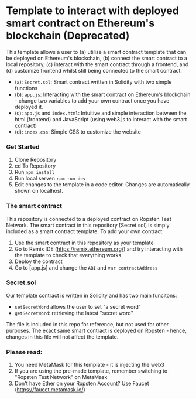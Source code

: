 # Template to interact with deployed smart contract on Ethereum's blockchain (Deprecated)
This template allows a user to (a) utilise a smart contract template that can be deployed on Ethereum's blockchain, (b) connect the smart contract to a local repository, (c) interact with the smart contract through a frontend, and (d) customize frontend whilst still being connected to the smart contract. 

- (a): `Secret.sol`: Smart contract written in Solidity with two simple functions
- (b): `app.js`: Interacting with the smart contract on Ethereum's blockchain - change two variables to add your own contract once you have deployed it.
- (c): `app.js` and `index.html`: Intuitive and simple interaction between the html (frontend) and JavaScript (using web3.js to interact with the smart contract)
- (d): `index.css`: Simple CSS to customize the website

### Get Started
1. Clone Repository
2. cd To Repository
3. Run `npm install`
4. Run local server: `npm run dev`
5. Edit changes to the template in a code editor. Changes are automatically shown on localhost. 

### The smart contract
This repository is connected to a deployed contract on Ropsten Test Network. The smart contract in this repository [Secret.sol] is simply included as a smart contract template. To add your own contract:

1. Use the smart contract in this repository as your template
2. Go to Remix IDE (https://remix.ethereum.org/) and try interacting with the template to check that everything works
3. Deploy the contract 
4. Go to [app.js] and change the `ABI` and `var contractAddress`

### Secret.sol
Our template contract is written in Solidity and has two main funcitons:
- `setSecretWord` allows the user to set "a secret word"
- `getSecretWord`: retrieving the latest "secret word"

The file is included in this repo for reference, but not used for other purposes. The exact same smart contract is deployed on Ropsten - hence, changes in this file will not affect the template.

### Please read:
1. You need MetaMask for this template - it is injecting the web3
2. If you are using the pre-made template, remember switching to "Ropsten Test Network" on MetaMask
3. Don't have Ether on your Ropsten Account? Use Faucet (https://faucet.metamask.io/)
